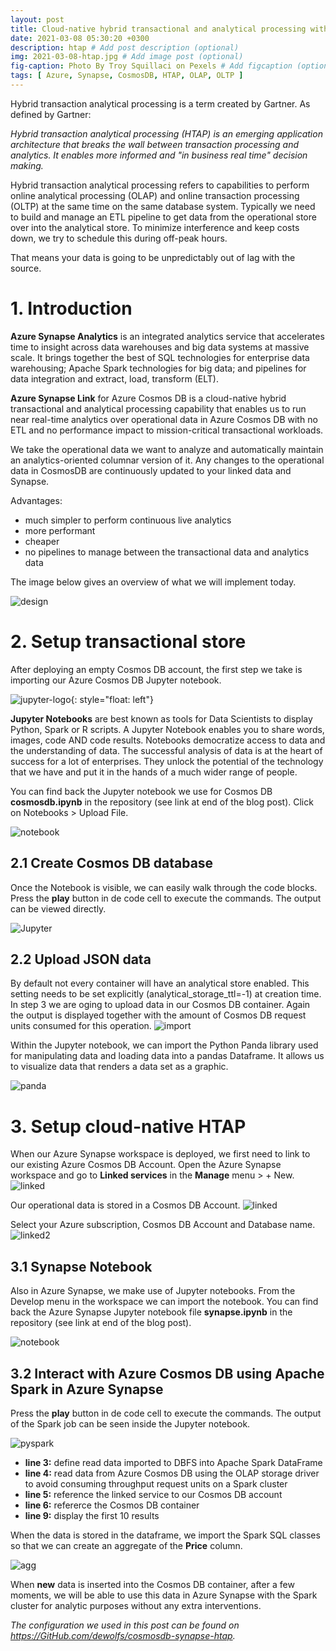 ```yaml
---
layout: post
title: Cloud-native hybrid transactional and analytical processing with Cosmos DB and Azure Synapse
date: 2021-03-08 05:30:20 +0300
description: htap # Add post description (optional)
img: 2021-03-08-htap.jpg # Add image post (optional)
fig-caption: Photo By Troy Squillaci on Pexels # Add figcaption (optional)
tags: [ Azure, Synapse, CosmosDB, HTAP, OLAP, OLTP ]
---
```


Hybrid transaction analytical processing is a term created by Gartner.  As defined by Gartner:

*Hybrid transaction analytical processing (HTAP) is an emerging application architecture that breaks the wall between transaction processing and analytics.  It enables more informed and "in business real time" decision making.*

Hybrid transaction analytical processing refers to capabilities to perform online analytical processing (OLAP) and online transaction processing (OLTP) at the same time on the same database system.  Typically we need to build and manage an ETL pipeline to get data from the operational store over into the analytical store.  To minimize interference and keep costs down, we try to schedule this during off-peak hours.

That means your data is going to be unpredictably out of lag with the source.

# 1. Introduction

**Azure Synapse Analytics** is an integrated analytics service that accelerates time to insight across data warehouses and big data systems at massive scale. It brings together the best of SQL technologies for enterprise data warehousing; Apache Spark technologies for big data; and pipelines for data integration and extract, load, transform (ELT). 

**Azure Synapse Link** for Azure Cosmos DB is a cloud-native hybrid transactional and analytical processing capability that enables us to run near real-time analytics over operational data in Azure Cosmos DB with no ETL and no performance impact to mission-critical transactional workloads. 

We take the operational data we want to analyze and automatically maintain an analytics-oriented columnar version of it.  Any changes to the operational data in CosmosDB are continuously updated to your linked data and Synapse.

Advantages:
- much simpler to perform continuous live analytics
- more performant
- cheaper
- no pipelines to manage between the transactional data and analytics data

The image below gives an overview of what we will implement today.

![design]({{site.baseurl}}/assets/img/2021-03-08-htap-design.png)

# 2. Setup transactional store

After deploying an empty Cosmos DB account, the first step we take is importing our Azure Cosmos DB Jupyter notebook.

![jupyter-logo]({{site.baseurl}}/assets/img/2021-03-08-jupyter-logo.png){: style="float: left"}

**Jupyter Notebooks** are best known as tools for Data Scientists to display Python, Spark or R scripts.  A Jupyter Notebook enables you to share words, images, code AND code results.
Notebooks democratize access to data and the understanding of data.  The successful analysis of data is at the heart of success for a lot of enterprises.
They unlock the potential of the technology that we have and put it in the hands of a much wider range of people.

You can find back the Jupyter notebook we use for Cosmos DB **cosmosdb.ipynb** in the repository (see link at end of the blog post).
Click on Notebooks > Upload File.

![notebook]({{site.baseurl}}/assets/img/2021-03-08-cosmos-notebook.png)

## 2.1 Create Cosmos DB database
Once the Notebook is visible, we can easily walk through the code blocks.
Press the **play** button in de code cell to execute the commands.  The output can be viewed directly.

![Jupyter]({{site.baseurl}}/assets/img/2021-03-08-jupyter.png)

## 2.2 Upload JSON data

 By default not every container will have an analytical store enabled. This setting needs to be set explicitly (analytical_storage_ttl=-1) at creation time.  In step 3 we are oging to upload data in our Cosmos DB container.  Again the output is displayed together with the amount of Cosmos DB request units consumed for this operation.
![import]({{site.baseurl}}/assets/img/2021-03-08-Jupyter-import.png)

Within the Jupyter notebook, we can import the Python Panda library used for manipulating data and loading data into a pandas Dataframe.
It allows us to visualize data that renders a data set as a graphic.

![panda]({{site.baseurl}}/assets/img/2021-03-08-jupyter-panda.png)

# 3. Setup cloud-native HTAP

When our Azure Synapse workspace is deployed, we first need to link to our existing Azure Cosmos DB Account.
Open the Azure Synapse workspace and go to **Linked services** in the **Manage** menu > + New.
![linked]({{site.baseurl}}/assets/img/2021-03-08-synapse-linked.png)

Our operational data is stored in a Cosmos DB Account.
![linked]({{site.baseurl}}/assets/img/2021-03-08-syn-cosmos.png)

Select your Azure subscription, Cosmos DB Account and Database name.
![linked2]({{site.baseurl}}/assets/img/2021-03-08-synapse-linked2.png)

## 3.1 Synapse Notebook

Also in Azure Synapse, we make use of Jupyter notebooks. From the Develop menu in the workspace we can import the notebook.
You can find back the Azure Synapse Jupyter notebook file **synapse.ipynb** in the repository (see link at end of the blog post).

![notebook]({{site.baseurl}}/assets/img/2021-03-08-syn-notebook.png)

## 3.2 Interact with Azure Cosmos DB using Apache Spark in Azure Synapse
Press the **play** button in de code cell to execute the commands.  The output of the Spark job can be seen inside the Jupyter notebook.

![pyspark]({{site.baseurl}}/assets/img/2021-03-08-syn-pyspark.png)

- **line 3:** define read data imported to DBFS into Apache Spark DataFrame 
- **line 4:** read data from Azure Cosmos DB using the OLAP storage driver to avoid consuming throughput request units on a Spark cluster
- **line 5:** reference the linked service to our Cosmos DB account
- **line 6:** refererce the Cosmos DB container
- **line 9:** display the first 10 results

When the data is stored in the dataframe, we import the Spark SQL classes so that we can create an aggregate of the **Price** column.

![agg]({{site.baseurl}}/assets/img/2021-03-08-syn-agg.png)

When **new** data is inserted into the Cosmos DB container, after a few moments, we will be able to use this data in Azure Synapse with the Spark cluster for analytic purposes without any extra interventions.

*The configuration we used in this post can be found on <https://GitHub.com/dewolfs/cosmosdb-synapse-htap>.*